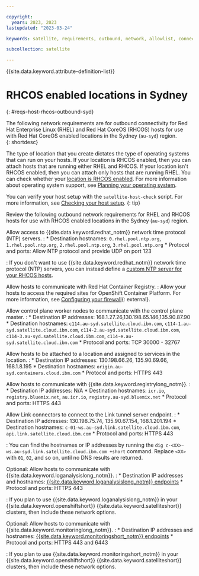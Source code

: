 ```yaml
---

copyright:
  years: 2023, 2023
lastupdated: "2023-03-24"

keywords: satellite, requirements, outbound, network, allowlist, connectivity, firewall, rhcos

subcollection: satellite

---
```


{{site.data.keyword.attribute-definition-list}}

# RHCOS enabled locations in Sydney
{: #reqs-host-rhcos-outbound-syd}

The following network requirements are for outbound connectivity for Red Hat Enterprise Linux (RHEL) and Red Hat CoreOS (RHCOS) hosts for use with Red Hat CoreOS enabled locations in the Sydney (`au-syd`) region.  
{: shortdesc}


The type of location that you create dictates the type of operating systems that can run on your hosts. If your location is RHCOS enabled, then you can attach hosts that are running either RHEL and RHCOS. If your location isn't RHCOS enabled, then you can attach only hosts that are running RHEL. You can check whether your [location is RHCOS enabled](/docs/satellite?topic=satellite-locations#verify-coreos-location). For more information about operating system support, see [Planning your operating system](/docs/satellite?topic=satellite-infrastructure-plan#infras-plan-os).


You can verify your host setup with the `satellite-host-check` script. For more information, see [Checking your host setup](/docs/satellite?topic=satellite-host-network-check).
{: tip}





Review the following outbound network requirements for RHEL and RHCOS hosts for use with RHCOS enabled locations in the Sydney (`au-syd`) region.

Allow access to {{site.data.keyword.redhat_notm}} network time protocol (NTP) servers.
:    * Destination hostnames: `0.rhel.pool.ntp.org`, `1.rhel.pool.ntp.org`, `2.rhel.pool.ntp.org`, `3.rhel.pool.ntp.org`
     * Protocol and ports: Allow NTP protocol and provide UDP on port 123
     
:    If you don't want to use {{site.data.keyword.redhat_notm}} network time protocol (NTP) servers, you can instead define a [custom NTP server for your RHCOS hosts](/docs/satellite?topic=satellite-config-custom-ntp).

Allow hosts to communicate with Red Hat Container Registry.
:    Allow your hosts to access the required sites for OpenShift Container Platform. For more information, see [Configuring your firewall](https://docs.openshift.com/container-platform/4.8/installing/install_config/configuring-firewall.html){: external}.


Allow control plane worker nodes to communicate with the control plane master.
:    * Destination IP addresses:  168.1.27.26,130.198.65.146,135.90.87.90
     * Destination hostnames: `c114.au-syd.satellite.cloud.ibm.com`, `c114-1.au-syd.satellite.cloud.ibm.com`, `c114-2.au-syd.satellite.cloud.ibm.com`, `c114-3.au-syd.satellite.cloud.ibm.com`, `c114-e.au-syd.satellite.cloud.ibm.com`
     * Protocol and ports: TCP 30000 - 32767
     
Allow hosts to be attached to a location and assigned to services in the location.
:    * Destination IP addresses: 130.198.66.26, 135.90.69.66, 168.1.8.195
     * Destination hostnames: `origin.au-syd.containers.cloud.ibm.com` 
     * Protocol and ports: HTTPS 443     

Allow hosts to communicate with {{site.data.keyword.registrylong_notm}}.
:    * Destination IP addresses: N/A
     * Destination hostnames: `icr.io`, `registry.bluemix.net`, `au.icr.io`, `registry.au-syd.bluemix.net`
     * Protocol and ports: HTTPS 443

Allow Link connectors to connect to the Link tunnel server endpoint.
:    * Destination IP addresses: 130.198.75.74, 135.90.67.154, 168.1.201.194
     * Destination hostnames: `c-01-ws.au-syd.link.satellite.cloud.ibm.com`, `api.link.satellite.cloud.ibm.com`
     * Protocol and ports: HTTPS 443

:    You can find the hostnames or IP addresses by running the `dig c-<XX>-ws.au-syd.link.satellite.cloud.ibm.com +short` command. Replace `<XX>` with `01`, `02`, and so on, until no DNS results are returned.


Optional: Allow hosts to communicate with {{site.data.keyword.loganalysislong_notm}}.
:    * Destination IP addresses and hostnames: [{{site.data.keyword.loganalysislong_notm}} endpoints](/docs/log-analysis?topic=log-analysis-endpoints#endpoints_api_public)
     * Protocol and ports: HTTPS 443

:    If you plan to use {{site.data.keyword.loganalysislong_notm}} in your {{site.data.keyword.openshiftshort}}  {{site.data.keyword.satelliteshort}} clusters, then include these network options.

Optional: Allow hosts to communicate with {{site.data.keyword.monitoringlong_notm}}.
:    * Destination IP addresses and hostnames: [{{site.data.keyword.monitoringshort_notm}} endpoints](/docs/monitoring?topic=monitoring-endpoints)
     * Protocol and ports: HTTPS 443 and 6443

:    If you plan to use {{site.data.keyword.monitoringshort_notm}} in your {{site.data.keyword.openshiftshort}} {{site.data.keyword.satelliteshort}} clusters, then include these network options.



     
